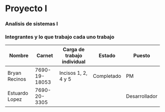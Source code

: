 # Proyecto I
### Analisis de sistemas I 

### Integrantes y lo que trabajo cada uno trabajo

| Nombre         | Carnet        | Carga de trabajo individual | Estado     | Puesto       |
| -------------- | ------------- | --------------------------- | ---------- | ------------ |
| Bryan Recinos  | 7690-19-18053 | Incisos 1, 2, 4 y 5         | Completado | PM           |
| Estuardo Lopez | 7690-20-3305  |                             |            | Desarrollador |
